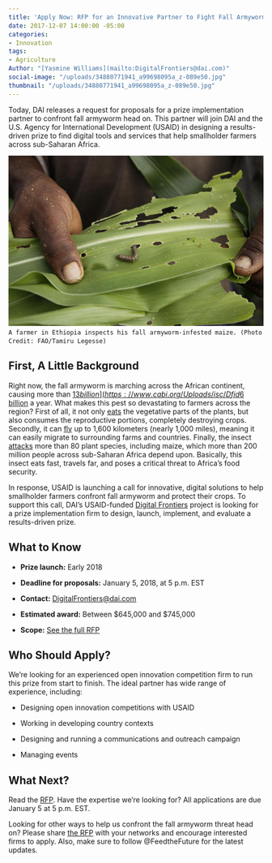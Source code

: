 ```yaml
---
title: 'Apply Now: RFP for an Innovative Partner to Fight Fall Armyworm'
date: 2017-12-07 14:00:00 -05:00
categories:
- Innovation
tags:
- Agriculture
Author: "[Yasmine Williams](mailto:DigitalFrontiers@dai.com)"
social-image: "/uploads/34880771941_a99698095a_z-089e50.jpg"
thumbnail: "/uploads/34880771941_a99698095a_z-089e50.jpg"
---
```


Today, DAI releases a request for proposals for a prize implementation partner to confront fall armyworm head on. This partner will join DAI and the U.S. Agency for International Development (USAID) in designing a results-driven prize to find digital tools and services that help smallholder farmers across sub-Saharan Africa.

![34880771941_a99698095a_z-089e50.jpg](/uploads/34880771941_a99698095a_z-089e50.jpg)
`A farmer in Ethiopia inspects his fall armyworm-infested maize. (Photo Credit: FAO/Tamiru Legesse)`

## First, A Little Background

Right now, the fall armyworm is marching across the African continent, causing more than [$13 billion](https://www.cabi.org/Uploads/isc/Dfid%20Faw%20Inception%20Report04may2017final.pdf) in crop losses. If left unchecked, this insect could continue to cost [$6 billion](https://www.theguardian.com/global-development/2017/oct/25/invasion-of-maize-eating-caterpillars-worsens-hunger-crisis-in-africa-fall-armyworm) a year. What makes this pest so devastating to farmers across the region? First of all, it not only [eats](https://www.brookings.edu/blog/africa-in-focus/2017/06/07/fall-armyworm-outbreaks-in-the-sadc-region-how-to-respond/) the vegetative parts of the plants, but also consumes the reproductive portions, completely destroying crops. Secondly, it can [fly](https://www.brookings.edu/blog/africa-in-focus/2017/06/07/fall-armyworm-outbreaks-in-the-sadc-region-how-to-respond/) up to 1,600 kilometers (nearly 1,000 miles), meaning it can easily migrate to surrounding farms and countries. Finally, the insect [attacks](http://www.cimmyt.org/press_release/multi-pronged-approach-key-for-effectively-defeating-fall-armyworm-in-africa/) more than 80 plant species, including maize, which more than 200 million people across sub-Saharan Africa depend upon. Basically, this insect eats fast, travels far, and poses a critical threat to Africa’s food security.

In response, USAID is launching a call for innovative, digital solutions to help smallholder farmers confront fall armyworm and protect their crops. To support this call, DAI’s USAID-funded [Digital Frontiers](https://www.dai.com/our-work/projects/worldwide-digital-frontiers-df) project is looking for a prize implementation firm to design, launch, implement, and evaluate a results-driven prize.

## What to Know

* **Prize launch:** Early 2018

* **Deadline for proposals:** January 5, 2018, at 5 p.m. EST

* **Contact:** DigitalFrontiers@dai.com

* **Estimated award:** Between $645,000 and $745,000

* **Scope:** [See the full RFP](https://goo.gl/bdk9jR)

## Who Should Apply?

We’re looking for an experienced open innovation competition firm to run this prize from start to finish. The ideal partner has wide range of experience, including:

* Designing open innovation competitions with USAID

* Working in developing country contexts

* Designing and running a communications and outreach campaign

* Managing events

## What Next?

Read the [RFP](https://goo.gl/bdk9jR). Have the expertise we’re looking for? All applications are due January 5 at 5 p.m. EST.

Looking for other ways to help us confront the fall armyworm threat head on? Please share [the RFP](https://goo.gl/bdk9jR) with your networks and encourage interested firms to apply. Also, make sure to follow @FeedtheFuture for the latest updates.